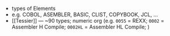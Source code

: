 - types of Elements
- e.g. COBOL, ASEMBLER, BASIC, CLIST, COPYBOOK, JCL, ...
- [[Tessier]] — ~90 types; numeric org (e.g. `0055` = REXX; `0002` = Assembler H Compile; `0002HL` = Assembler HL Compile; )